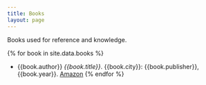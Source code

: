 ```yaml
---
title: Books
layout: page
---
```


Books used for reference and knowledge.

<!-- Chicao Style Bibliographies -->
{% for book in site.data.books %}
* {{book.author}} *{{book.title}}*. {{book.city}}: {{book.publisher}}, {{book.year}}. [Amazon]({{book.amazon}})
{% endfor %}
